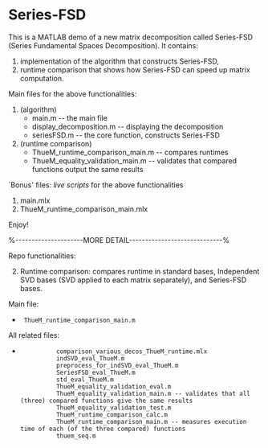# Series-FSD

This is a MATLAB demo of a new matrix decomposition called Series-FSD (Series Fundamental Spaces Decomposition).
It contains:
1. implementation of the algorithm that constructs Series-FSD,
2. runtime comparison that shows how Series-FSD can speed up matrix computation.


Main files for the above functionalities:
1. (algorithm)
    - main.m -- the main file
    - display_decomposition.m -- displaying the decomposition
    - seriesFSD.m -- the core function, constructs Series-FSD
2. (runtime comparison)
    - ThueM_runtime_comparison_main.m -- compares runtimes
    - ThueM_equality_validation_main.m -- validates that compared functions output the same results

`Bonus' files: *live scripts* for the above functionalities
1. main.mlx
1. ThueM_runtime_comparison_main.mlx

Enjoy!

%---------------------MORE DETAIL-----------------------------%

Repo functionalities:
    
2.  Runtime comparison: compares runtime in standard bases, Independent SVD bases (SVD applied to each matrix separately), and Series-FSD bases.

Main file:
-      ThueM_runtime_comparison_main.m
All related files:
-               comparison_various_decos_ThueM_runtime.mlx
                indSVD_eval_ThueM.m
                preprocess_for_indSVD_eval_ThueM.m
                SeriesFSD_eval_ThueM.m
                std_eval_ThueM.m
                ThueM_equality_validation_eval.m
                ThueM_equality_validation_main.m -- validates that all (three) compared functions give the same results
                ThueM_equality_validation_test.m
                ThueM_runtime_comparison_calc.m
                ThueM_runtime_comparison_main.m -- measures execution time of each (of the three compared) functions
                thuem_seq.m
